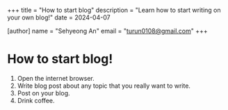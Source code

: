+++
title = "How to start blog"
description = "Learn how to start writing on your own blog!"
date = 2024-04-07

[author]
name = "Sehyeong An"
email = "turun0108@gmail.com"
+++

# How to start blog!

1. Open the internet browser.
2. Write blog post about any topic that you really want to write.
3. Post on your blog.
4. Drink coffee.
